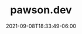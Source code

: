 ---
title: "pawson.dev"
date: 2021-09-08T18:33:49-06:00
draft: true
description: "Personal Portfolio Site"
---